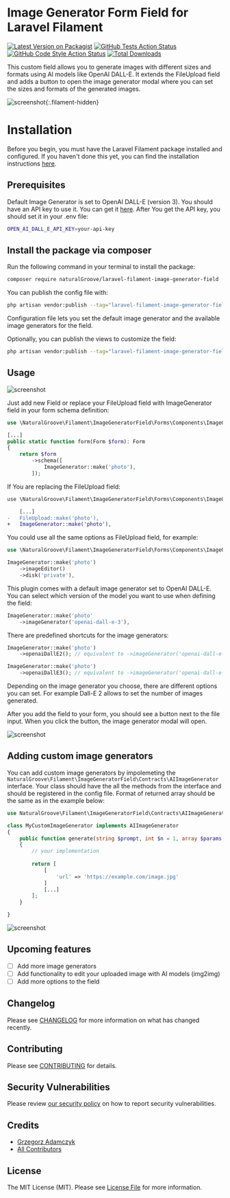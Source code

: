 # Image Generator Form Field for Laravel Filament

[![Latest Version on Packagist](https://img.shields.io/packagist/v/naturalGroove/laravel-filament-image-generator-field.svg?style=flat-square)](https://packagist.org/packages/naturalGroove/laravel-filament-image-generator-field)
[![GitHub Tests Action Status](https://img.shields.io/github/actions/workflow/status/naturalGroove/laravel-filament-image-generator-field/run-tests.yml?branch=main&label=tests&style=flat-square)](https://github.com/naturalGroove/laravel-filament-image-generator-field/actions?query=workflow%3Arun-tests+branch%3Amain)
[![GitHub Code Style Action Status](https://img.shields.io/github/actions/workflow/status/naturalGroove/laravel-filament-image-generator-field/fix-php-code-styling.yml?branch=main&label=code%20style&style=flat-square)](https://github.com/naturalGroove/laravel-filament-image-generator-field/actions?query=workflow%3A"Fix+PHP+code+styling"+branch%3Amain)
[![Total Downloads](https://img.shields.io/packagist/dt/naturalGroove/laravel-filament-image-generator-field.svg?style=flat-square)](https://packagist.org/packages/naturalGroove/laravel-filament-image-generator-field)

This custom field allows you to generate images with different sizes and formats using AI models like OpenAI DALL-E.
It extends the FileUpload field and adds a button to open the image generator modal where you can set the sizes and formats of the generated images.

![screenshot](https://netseven.dev/filament-image-generator-field/screenshots/plugin-showcase.webp){:.filament-hidden}

# Installation

Before you begin, you must have the Laravel Filament package installed and configured. If you haven't done this yet, you can find the installation instructions [here](https://filamentadmin.com/docs/installation).

## Prerequisites

Default Image Generator is set to OpenAI DALL-E (version 3). You should have an API key to use it. You can get it [here](https://platform.openai.com/).
After You get the API key, you should set it in your .env file:

```bash
OPEN_AI_DALL_E_API_KEY=your-api-key
```

## Install the package via composer

Run the following command in your terminal to install the package:

```bash
composer require naturalGroove/laravel-filament-image-generator-field
```

You can publish the config file with:

```bash
php artisan vendor:publish --tag="laravel-filament-image-generator-field-config"
```

Configuration file lets you set the default image generator and the available image generators for the field.

Optionally, you can publish the views to customize the field:

```bash
php artisan vendor:publish --tag="laravel-filament-image-generator-field-views"
```

## Usage

![screenshot](https://netseven.dev/filament-image-generator-field/screenshots/plugin-screencast.png)

Just add new Field or replace your FileUpload field with ImageGenerator field in your form schema definition:

```php
use \NaturalGroove\Filament\ImageGeneratorField\Forms\Components\ImageGenerator;

[...]
public static function form(Form $form): Form
{
    return $form
        ->schema([
            ImageGenerator::make('photo'),
        ]);
```

If You are replacing the FileUpload field:

```diff
use \NaturalGroove\Filament\ImageGeneratorField\Forms\Components\ImageGenerator;

    [...]
-   FileUpload::make('photo'),
+   ImageGenerator::make('photo'),
```

You could use all the same options as FileUpload field, for example:

```php
use \NaturalGroove\Filament\ImageGeneratorField\Forms\Components\ImageGenerator;

ImageGenerator::make('photo')
    ->imageEditor()
    ->disk('private'),
```

This plugin comes with a default image generator set to OpenAI DALL-E.
You can select which version of the model you want to use when defining the field:

```php
ImageGenerator::make('photo'
    ->imageGenerator('openai-dall-e-3'),
```

There are predefined shortcuts for the image generators:

```php
ImageGenerator::make('photo')
    ->openaiDallE2(); // equivalent to ->imageGenerator('openai-dall-e-2')

ImageGenerator::make('photo')
    ->openaiDallE3(); // equivalent to ->imageGenerator('openai-dall-e-3')
```

Depending on the image generator you choose, there are different options you can set. For example Dall-E 2 allows to set the number of images generated.

After you add the field to your form, you should see a button next to the file input. When you click the button, the image generator modal will open.

![screenshot](https://netseven.dev/filament-image-generator-field/screenshots/field-with-button.webp)

## Adding custom image generators

You can add custom image generators by impolemeting the `NaturalGroove\Filament\ImageGeneratorField\Contracts\AIImageGenerator` interface.
Your class should have the all the methods from the interface and should be registered in the config file.
Format of returned array should be the same as in the example below:

```php
use NaturalGroove\Filament\ImageGeneratorField\Contracts\AIImageGenerator;

class MyCustomImageGenerator implements AIImageGenerator
{
    public function generate(string $prompt, int $n = 1, array $params = []): array
    {
        // your implementation
        
        return [
            [
                'url' => 'https://example.com/image.jpg'
            ]
            [...]
        ];
    }

}
```

![screenshot](https://netseven.dev/filament-image-generator-field/screenshots/modal-with-show-all-options.webp)

## Upcoming features

- [ ] Add more image generators
- [ ] Add functionality to edit your uploaded image with AI models (img2img)
- [ ] Add more options to the field

## Changelog

Please see [CHANGELOG](CHANGELOG.md) for more information on what has changed recently.

## Contributing

Please see [CONTRIBUTING](.github/CONTRIBUTING.md) for details.

## Security Vulnerabilities

Please review [our security policy](../../security/policy) on how to report security vulnerabilities.

## Credits

- [Grzegorz Adamczyk](https://github.com/naturalGroove)
- [All Contributors](../../contributors)

## License

The MIT License (MIT). Please see [License File](LICENSE.md) for more information.
